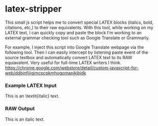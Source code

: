 # latex-stripper
This small js script helps me to convert special LATEX blocks (italics, bold, citations, etc,) to their raw equivalents. With this tool, while working on my LATEX text, I can quickly copy and paste the block I'm working to an external grammar checking tool such as Google Translate or Grammarly. 

For example, I inject this script into Google Translate webpage via the following tool. Then I can easily intercept by listening paste event of the source textbox and automatically convert LATEX text to its RAW equiavalent. Very useful for full-time LATEX writers I think. 
https://chrome.google.com/webstore/detail/custom-javascript-for-web/ddbjnfjiigjmcpcpkmhogomapikjbjdk

### Example LATEX Input
This is an \textit{italic} text.

### RAW Output
This is an italic text.
